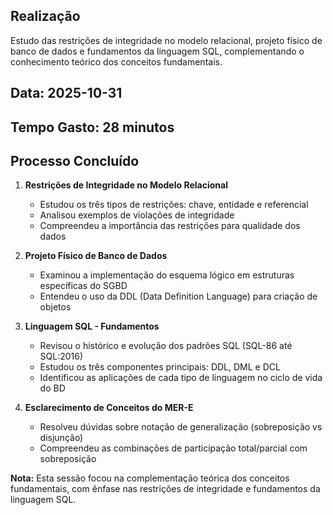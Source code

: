## Realização
Estudo das restrições de integridade no modelo relacional, projeto físico de banco de dados e fundamentos da linguagem SQL, complementando o conhecimento teórico dos conceitos fundamentais.

## Data: 2025-10-31
## Tempo Gasto: 28 minutos

## Processo Concluído

1. **Restrições de Integridade no Modelo Relacional**
   - Estudou os três tipos de restrições: chave, entidade e referencial
   - Analisou exemplos de violações de integridade
   - Compreendeu a importância das restrições para qualidade dos dados

2. **Projeto Físico de Banco de Dados**
   - Examinou a implementação do esquema lógico em estruturas específicas do SGBD
   - Entendeu o uso da DDL (Data Definition Language) para criação de objetos

3. **Linguagem SQL - Fundamentos**
   - Revisou o histórico e evolução dos padrões SQL (SQL-86 até SQL:2016)
   - Estudou os três componentes principais: DDL, DML e DCL
   - Identificou as aplicações de cada tipo de linguagem no ciclo de vida do BD

4. **Esclarecimento de Conceitos do MER-E**
   - Resolveu dúvidas sobre notação de generalização (sobreposição vs disjunção)
   - Compreendeu as combinações de participação total/parcial com sobreposição

**Nota:** Esta sessão focou na complementação teórica dos conceitos fundamentais, com ênfase nas restrições de integridade e fundamentos da linguagem SQL.
